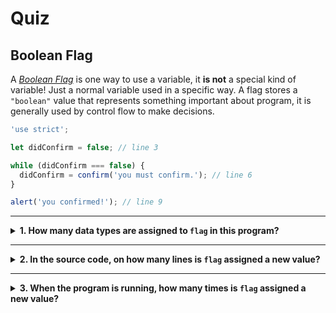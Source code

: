 # Quiz


## Boolean Flag

A
[_Boolean Flag_](https://stackoverflow.com/questions/17402125/what-is-a-flag-variable)
is one way to use a variable, it **is not** a special kind of variable! Just a
normal variable used in a specific way. A flag stores a `"boolean"` value that
represents something important about program, it is generally used by control
flow to make decisions.

```js
'use strict';

let didConfirm = false; // line 3

while (didConfirm === false) {
  didConfirm = confirm('you must confirm.'); // line 6
}

alert('you confirmed!'); // line 9
```

---

<details>
<summary><strong>1. How many data types are assigned to <code>flag</code> in this program?</strong></summary>
<br>

<details>
<summary><em>A. 3: <code>"boolean"</code>, <code>"string"</code> and <code>"undefined"</code></em></summary>
<br>

✖ Nope.

The variable `didConfirm` is initialized to `false` not `undefined`. After
initialization it is only assigned values from `confirm` and `confirm` can only
return `true` or `false`, never `undefined`.

There are strings in the program, but they are both used as text to show the
user. A string is never assigned to a variable in this program.

Because the variable was initialized to a `"boolean"` and only reassigned
`"boolean"` values, it is impossible for it to be anything else.

</details>
<details>
<summary><em>B. 2: <code>true</code> and <code>false</code></em></summary>
<br>

✖ Nope.

`true` and `false` _are_ the two Boolean values, but they _are not_ a **data
type**. They are two primitive values that have the same type.

You can test this with the `typeof` operator. `typeof true` and `typeof false`
will both evaluate to `"boolean"`.

</details>
<details>
<summary><em>C. 1: <code>"boolean"</code></em></summary>
<br>

✔ Correct!

`didConfirm` only ever stores `"boolean"` values in this program. It is
initialized to `false`, and only reassigned values returned by `confirm`. This
means it will _always_ store a `"boolean"` value!

This variable is considered a _boolean flag_ because it only stores `"boolean"`
values, and because it's value is used to make decisions in control flow. In
this program the flag's value represents whether or not the user has confirmed.

</details>

</details>

---

<details>
<summary><strong>2. In the source code, on how many lines is  <code>flag</code> assigned a new value?</strong></summary>
<br>

This question is asking you to do _static analysis_, to study and understand the
program _without_ running it.

You can't find the answer by tracing, but you can find the answer just by
counting.

<details>
<summary><em>A. On one line</em></summary>
<br>

✔ Correct!

On line 6 `didConfirm` is assigned a new value, either `true` or `false`
depending on what the user clicked.

</details>
<details>
<summary><em>B. On two lines</em></summary>
<br>

✖ Nope.

Close, but not quite. On line 3 `didConfirm` is _initialized_ to the value
`false`, and on line 6 it is _reassigned_ a new value.

So the variable _is_ given a value on 2 separate lines, but only one of those
lines is an assignment. The other line is an initialization.

</details>
<details>
<summary><em>C. On three lines</em></summary>
<br>

✖ Nope.

It might look like there are 3 lines with assignments, but look more closely and
you'll see there are not!

- On line 3 `didConfirm` is _initialized_ to `false`
- on line 5 `didConfirm` is _compared_ with `false`
- On line 6 `didConfirm` is _assigned_ a new value

</details>
<details>
<summary><em>D. It's impossible to predict</em></summary>
<br>

✖ Nope.

The _dynamic_ behavior of a variable can be difficult to predict, but _static_
analysis of variable assignments is easy to count.

Just count how many times you see an assignment to `didConfirm`!

</details>

</details>

---

<details>
<summary><strong>3. When the program is running, how many times is  <code>flag</code> assigned a new value?</strong></summary>
<br>

This question is asking you to do _dynamic analysis_, to study and understand
the program's behavior _while it is running_.

You can't find the answer just by counting, you would need to run it and trace
how many times a line is executed.

<details>
<summary><em>A. One time</em></summary>
<br>

✖ Nope.

There is only one line where `didConfirm` is assigned a new value, but we don't
know how many times that line will be executed without running the program and
tracing it's execution.

</details>
<details>
<summary><em>B. Two times</em></summary>
<br>

✖ Nope.

We don't know how many times that line will be executed without running the
program and tracing it's execution.

</details>
<details>
<summary><em>C. Three times</em></summary>
<br>

✖ Nope.

We don't know how many times that line will be executed without running the
program and tracing it's execution.

</details>
<details>
<summary><em>D. It's impossible to predict</em></summary>
<br>

✔ Correct!

You can run the program and trace how many times the `didConfirm` variable is
assigned a new value, but there's no way to predict what that number will be
just by reading the code.

Why is that? Because the condition to exit the `while` loop depends on the
user's behavior, and it's not possible to predict exactly how the user will
interact with your program before running it.

You _can_ be sure that the variable will be reassigned each time the loop is
executed, but you _can't_ be sure how many times that will be!

</details>

</details>
